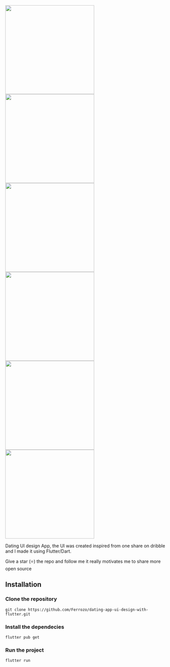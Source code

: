<div>

<img src='1.png' width='280px'/>
<img src='2.png' width='280px'/>
<img src='3.png' width='280px'/>
<img src='4.png' width='280px'/>
<img src='5.png' width='280px'/>
<img src='6.png' width='280px'/>
</div>


Dating UI design App, the UI was created inspired from one share on dribble and I made it using Flutter/Dart.

Give a star (⭐) the repo and follow me it really motivates me to share more open source 

## Installation


### Clone the repository
```
git clone https://github.com/Ferrozo/dating-app-ui-design-with-flutter.git
```
### Install the dependecies
```
flutter pub get
```
### Run the project

```
flutter run
```
